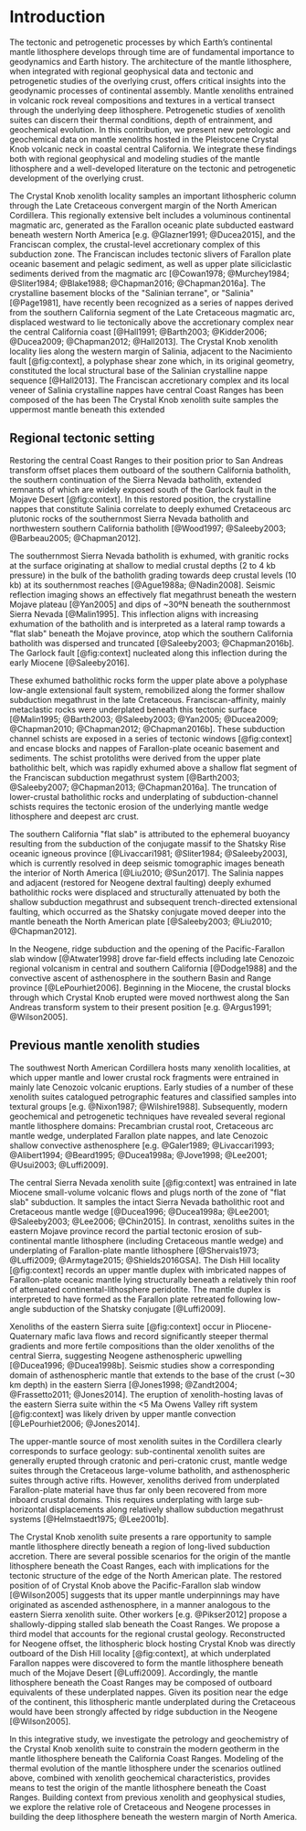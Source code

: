 Introduction
============

The tectonic and petrogenetic processes by which Earth’s continental mantle
lithosphere develops through time are of fundamental importance to geodynamics
and Earth history. The architecture of the mantle lithosphere, when integrated
with regional geophysical data and tectonic and petrogenetic studies of the
overlying crust, offers critical insights into the geodynamic processes of
continental assembly. Mantle xenoliths entrained in volcanic rock reveal
compositions and textures in a vertical transect through the underlying deep lithosphere. Petrogenetic studies of xenolith suites can discern
their thermal conditions, depth of entrainment, and geochemical evolution. In
this contribution, we present new petrologic and geochemical data on mantle
xenoliths hosted in the Pleistocene Crystal Knob volcanic neck in coastal
central California. We integrate these findings both with regional
geophysical and modeling studies of the mantle lithosphere and a well-developed
literature on the tectonic and petrogenetic development of the overlying
crust.

The Crystal Knob xenolith locality samples an important
lithospheric column through the Late Cretaceous convergent margin of the
North American Cordillera. This regionally extensive belt includes a
voluminous continental magmatic arc, generated as the Farallon oceanic
plate subducted eastward beneath western North America [e.g.
@Glazner1991; @Ducea2015], and the Franciscan complex, the crustal-level
accretionary complex of this subduction zone. The Franciscan includes
tectonic slivers of Farallon plate oceanic basement and pelagic
sediment, as well as upper plate siliciclastic sediments derived from
the magmatic arc [@Cowan1978; @Murchey1984; @Sliter1984; @Blake1988;
@Chapman2016; @Chapman2016a]. The crystalline basement blocks of the
"Salinian terrane", or "Salinia" [@Page1981], have recently been
recognized as a series of nappes derived from the southern California
segment of the Late Cretaceous magmatic arc, displaced westward to lie
tectonically above the accretionary complex near the central California
coast [@Hall1991; @Barth2003; @Kidder2006; @Ducea2009; @Chapman2012;
@Hall2013]. The Crystal Knob xenolith locality lies along the western
margin of Salinia, adjacent to the Nacimiento fault [@fig:context], a
polyphase shear zone which, in its original geometry, constituted the
local structural base of the Salinian crystalline nappe sequence
[@Hall2013]. The Franciscan accretionary complex and its local veneer of
Salinia crystalline nappes have central Coast Ranges
has been composed of the  has been The Crystal Knob xenolith suite
samples the uppermost mantle beneath this extended 

<!--[[[fig:context]]]-->

## Regional tectonic setting

Restoring the central Coast Ranges to their
position prior to San Andreas transform offset places them outboard of the
southern California batholith, the southern continuation of the Sierra
Nevada batholith, extended remnants of which are widely exposed
south of the Garlock fault in
the Mojave Desert [@fig:context]. In this
restored position, the crystalline nappes that constitute Salinia
correlate to deeply exhumed Cretaceous arc plutonic rocks of the
southernmost Sierra Nevada batholith and northwestern
southern California batholith [@Wood1997; @Saleeby2003; @Barbeau2005;
@Chapman2012]. 

The southernmost Sierra Nevada batholith is exhumed,
with granitic rocks at the surface originating at
shallow to medial crustal depths (2 to 4 kb pressure) in the bulk of the
batholith grading towards deep crustal levels (10 kb) at its southernmost
reaches [@Ague1988a; @Nadin2008].
Seismic reflection imaging shows an effectively flat megathrust beneath the
western Mojave plateau [@Yan2005] and dips of ~30ºN beneath the southernmost
Sierra Nevada [@Malin1995]. This inflection aligns with increasing exhumation
of the batholith and is interpreted as a lateral ramp towards a "flat slab"
beneath the Mojave province, atop which the southern California batholith was
dispersed and truncated [@Saleeby2003; @Chapman2016b]. The Garlock fault
[@fig:context] nucleated along this inflection during the early Miocene
[@Saleeby2016].

These exhumed batholithic rocks form the upper plate above a polyphase
low-angle extensional fault system, remobilized
along the former shallow subduction megathrust in the late Cretaceous. Franciscan-affinity,
mainly metaclastic rocks were
underplated beneath this tectonic surface [@Malin1995;
@Barth2003; @Saleeby2003; @Yan2005; @Ducea2009; @Chapman2010; @Chapman2012;
@Chapman2016b]. These subduction channel schists are exposed in a series of
tectonic windows [@fig:context] and encase blocks and nappes of
Farallon-plate oceanic basement and sediments. The schist protoliths were
derived from the upper plate batholithic belt, which was rapidly exhumed above
a shallow flat segment of the Franciscan subduction megathrust system
[@Barth2003; @Saleeby2007; @Chapman2013; @Chapman2016a].
The truncation of lower-crustal batholithic rocks and underplating of
subduction-channel schists requires the tectonic erosion of the underlying
mantle wedge lithosphere and deepest arc crust.

The southern California "flat slab" is attributed to the ephemeral buoyancy
resulting from the subduction of the conjugate massif to the Shatsky Rise
oceanic igneous province [@Livaccari1981; @Sliter1984; @Saleeby2003], which is
currently resolved in deep seismic tomographic images beneath the interior of
North America [@Liu2010; @Sun2017]. The Salinia nappes and adjacent (restored
for Neogene dextral faulting) deeply exhumed batholithic rocks were displaced
and structurally attenuated by both the shallow subduction megathrust and
subsequent trench-directed extensional faulting, which occurred as the Shatsky
conjugate moved deeper into the mantle beneath the North American plate
[@Saleeby2003; @Liu2010; @Chapman2012].

In the Neogene, ridge subduction and the opening of the Pacific-Farallon
slab window [@Atwater1998] drove far-field effects including late
Cenozoic regional volcanism in central and southern California
[@Dodge1988] and the convective ascent of asthenosphere in the southern
Basin and Range province [@LePourhiet2006]. Beginning in the Miocene,
the crustal blocks through which Crystal Knob erupted were moved
northwest along the San Andreas transform system to their present
position [e.g. @Argus1991; @Wilson2005].

## Previous mantle xenolith studies

The southwest North American Cordillera hosts many xenolith localities, at
which upper mantle and lower crustal rock fragments were entrained in mainly
late Cenozoic volcanic eruptions. Early studies of a number of these xenolith
suites catalogued petrographic features and classified samples into textural
groups [e.g. @Nixon1987; @Wilshire1988]. Subsequently, modern geochemical and
petrogenetic techniques have revealed several regional mantle lithosphere
domains: Precambrian crustal root, Cretaceous arc mantle wedge, underplated
Farallon plate nappes, and late Cenozoic shallow convective asthenosphere [e.g.
@Galer1989; @Livaccari1993; @Alibert1994; @Beard1995; @Ducea1998a; @Jove1998;
@Lee2001; @Usui2003; @Luffi2009].

The central Sierra Nevada xenolith suite [@fig:context] was entrained in late
Miocene small-volume volcanic flows and plugs north of the zone of "flat slab"
subduction. It samples the intact Sierra Nevada batholithic root and
Cretaceous mantle wedge [@Ducea1996; @Ducea1998a; @Lee2001;
@Saleeby2003; @Lee2006; @Chin2015]. In contrast, xenoliths suites in the
eastern Mojave province record the partial tectonic erosion of sub-continental
mantle lithosphere (including Cretaceous mantle wedge) and underplating of
Farallon-plate mantle lithosphere [@Shervais1973; @Luffi2009; @Armytage2015;
@Shields2016GSA]. The Dish Hill locality [@fig:context] records an upper mantle
duplex with imbricated nappes of Farallon-plate oceanic mantle lying
structurally beneath a relatively thin roof of attenuated
continental-lithosphere peridotite. The mantle duplex is interpreted to have
formed as the Farallon plate retreated following low-angle subduction of the
Shatsky conjugate [@Luffi2009].

Xenoliths of the eastern Sierra suite [@fig:context] occur in
Pliocene-Quaternary mafic lava flows and record significantly steeper thermal
gradients and more fertile compositions than the older xenoliths of the central
Sierra, suggesting Neogene asthenospheric upwelling [@Ducea1996; @Ducea1998b].
Seismic studies show a corresponding domain of asthenospheric mantle that
extends to the base of the crust (~30 km depth) in the eastern Sierra
[@Jones1998; @Zandt2004; @Frassetto2011; @Jones2014]. The eruption of
xenolith-hosting lavas of the eastern Sierra suite within the <5 Ma Owens Valley
rift system [@fig:context] was likely driven by upper mantle convection
[@LePourhiet2006; @Jones2014].

The upper-mantle source of most xenolith suites in the Cordillera clearly
corresponds to surface geology: sub-continental xenolith suites are generally
erupted through cratonic and peri-cratonic crust, mantle wedge suites through
the Cretaceous large-volume batholith, and asthenospheric suites through active
rifts. However, xenoliths derived from underplated Farallon-plate material
have thus far only been recovered from more inboard crustal domains.
This requires underplating with large
sub-horizontal displacements along relatively shallow
subduction megathrust systems [@Helmstaedt1975; @Lee2001b].

The Crystal Knob xenolith suite presents a rare opportunity to sample
mantle lithosphere directly beneath a region of long-lived subduction
accretion. There are several possible scenarios for the origin of the
mantle lithosphere beneath the Coast Ranges, each with implications for
the tectonic structure of the edge of the North American plate. The
restored position of of Crystal Knob above the Pacific-Farallon slab
window [@Wilson2005] suggests that its upper mantle underpinnings may
have originated as ascended asthenosphere, in a manner analogous to the
eastern Sierra xenolith suite. Other workers [e.g. @Pikser2012] propose
a shallowly-dipping stalled slab beneath the Coast Ranges.
We propose a third model that accounts for the regional crustal geology.
Reconstructed for Neogene offset, the lithospheric block hosting Crystal
Knob was directly outboard of the Dish Hill locality [@fig:context], at
which underplated Farallon nappes were discovered to form the
mantle lithosphere beneath much of the Mojave Desert [@Luffi2009]. Accordingly,
the mantle lithosphere beneath the Coast Ranges may be composed of outboard
equivalents of these underplated nappes. Given its position
near the edge of the continent, this lithospheric mantle
underplated during the Cretaceous would have been strongly affected by
ridge subduction in the Neogene [@Wilson2005].

In this integrative study, we investigate the petrology and geochemistry
of the Crystal Knob xenolith suite to constrain the modern geotherm in
the mantle lithosphere beneath the California Coast Ranges. Modeling of
the thermal evolution of the mantle lithosphere under the scenarios
outlined above, combined with xenolith geochemical characteristics,
provides means to test the origin of the mantle lithosphere beneath the
Coast Ranges. Building context from previous xenolith and geophysical
studies, we explore the relative role of Cretaceous and Neogene
processes in building the deep lithosphere beneath the western margin of
North America.

